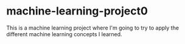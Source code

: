 # machine-learning-project0
This is a machine learning project where I'm going to try to apply the different machine learning concepts I learned.
